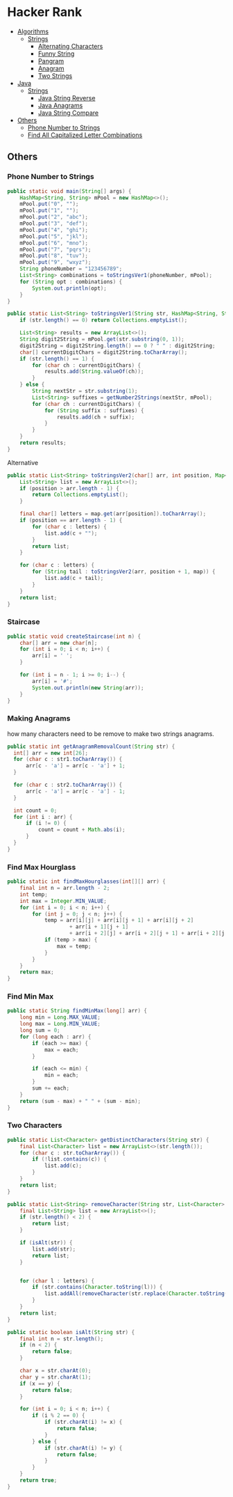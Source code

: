 Hacker Rank
===========

* [Algorithms](#algorithms)
  * [Strings](#strings)
    * [Alternating Characters](#alternating-characters)
    * [Funny String](#funny-string)
    * [Pangram](#pangram)
    * [Anagram](#anagram)
    * [Two Strings](#two-strings)
* [Java](#java)
  * [Strings](#strings)
    * [Java String Reverse](#java-string-reverse)
    * [Java Anagrams](#java-anagrams)
    * [Java String Compare](#java-string-compare)
* [Others](#others)
  * [Phone Number to Strings](#phone-number-to-strings)
  * [Find All Capitalized Letter Combinations](#find-all-capitalized-letter-combinations)



## Others
### Phone Number to Strings
```java
public static void main(String[] args) {
    HashMap<String, String> mPool = new HashMap<>();
    mPool.put("0", "");
    mPool.put("1", "");
    mPool.put("2", "abc");
    mPool.put("3", "def");
    mPool.put("4", "ghi");
    mPool.put("5", "jkl");
    mPool.put("6", "mno");
    mPool.put("7", "pqrs");
    mPool.put("8", "tuv");
    mPool.put("9", "wxyz");
    String phoneNumber = "123456789";
    List<String> combinations = toStringsVer1(phoneNumber, mPool);
    for (String opt : combinations) {
        System.out.println(opt);
    }
}

public static List<String> toStringsVer1(String str, HashMap<String, String> mPool) {
    if (str.length() == 0) return Collections.emptyList();

    List<String> results = new ArrayList<>();
    String digit2String = mPool.get(str.substring(0, 1));
    digit2String = digit2String.length() == 0 ? " " : digit2String;
    char[] currentDigitChars = digit2String.toCharArray();
    if (str.length() == 1) {
        for (char ch : currentDigitChars) {
            results.add(String.valueOf(ch));
        }
    } else {
        String nextStr = str.substring(1);
        List<String> suffixes = getNumber2Strings(nextStr, mPool);
        for (char ch : currentDigitChars) {
            for (String suffix : suffixes) {
                results.add(ch + suffix);
            }
        }
    }
    return results;
}
```

Alternative
```java
public static List<String> toStringsVer2(char[] arr, int position, Map<Character, String> map) {
    List<String> list = new ArrayList<>();
    if (position > arr.length - 1) {
        return Collections.emptyList();
    }

    final char[] letters = map.get(arr[position]).toCharArray();
    if (position == arr.length - 1) {
        for (char c : letters) {
            list.add(c + "");
        }
        return list;
    }

    for (char c : letters) {
        for (String tail : toStringsVer2(arr, position + 1, map)) {
            list.add(c + tail);
        }
    }
    return list;
}
```



### Staircase
```java
public static void createStaircase(int n) {
    char[] arr = new char[n];
    for (int i = 0; i < n; i++) {
        arr[i] = ' ';
    }

    for (int i = n - 1; i >= 0; i--) {
        arr[i] = '#';
        System.out.println(new String(arr));
    }
}
```



### Making Anagrams
how many characters need to be remove to make two strings anagrams.
```java
public static int getAnagramRemovalCount(String str) {
  int[] arr = new int[26];
  for (char c : str1.toCharArray()) {
      arr[c - 'a'] = arr[c - 'a'] + 1;
  }

  for (char c : str2.toCharArray()) {
      arr[c - 'a'] = arr[c - 'a'] - 1;
  }

  int count = 0;
  for (int i : arr) {
      if (i != 0) {
          count = count + Math.abs(i);
      }
  }
}
```


### Find Max Hourglass
```java
public static int findMaxHourglasses(int[][] arr) {
    final int n = arr.length - 2;
    int temp;
    int max = Integer.MIN_VALUE;
    for (int i = 0; i < n; i++) {
        for (int j = 0; j < n; j++) {
            temp = arr[i][j] + arr[i][j + 1] + arr[i][j + 2]
                    + arr[i + 1][j + 1]
                    + arr[i + 2][j] + arr[i + 2][j + 1] + arr[i + 2][j + 2];
            if (temp > max) {
                max = temp;
            }
        }
    }
    return max;
}
```



### Find Min Max
```java
public static String findMinMax(long[] arr) {
    long min = Long.MAX_VALUE;
    long max = Long.MIN_VALUE;
    long sum = 0;
    for (long each : arr) {
        if (each >= max) {
            max = each;
        }

        if (each <= min) {
            min = each;
        }
        sum += each;
    }
    return (sum - max) + " " + (sum - min);
}
```




### Two Characters

```java
public static List<Character> getDistinctCharacters(String str) {
    final List<Character> list = new ArrayList<>(str.length());
    for (char c : str.toCharArray()) {
        if (!list.contains(c)) {
            list.add(c);
        }
    }
    return list;
}

public static List<String> removeCharacter(String str, List<Character> letters) {
    final List<String> list = new ArrayList<>();
    if (str.length() < 2) {
        return list;
    }

    if (isAlt(str)) {
        list.add(str);
        return list;
    }


    for (char l : letters) {
        if (str.contains(Character.toString(l))) {
            list.addAll(removeCharacter(str.replace(Character.toString(l), ""), letters));
        }
    }
    return list;
}

public static boolean isAlt(String str) {
    final int n = str.length();
    if (n < 2) {
        return false;
    }

    char x = str.charAt(0);
    char y = str.charAt(1);
    if (x == y) {
        return false;
    }

    for (int i = 0; i < n; i++) {
        if (i % 2 == 0) {
            if (str.charAt(i) != x) {
                return false;
            }
        } else {
            if (str.charAt(i) != y) {
                return false;
            }
        }
    }
    return true;
}
```
